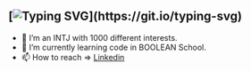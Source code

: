 ## [![Typing SVG](https://readme-typing-svg.demolab.com?font=Fira+Code&size=25&pause=1000&repeat=false&color=0D6EFD&multiline=true&width=750&height=40&lines=%F0%9F%91%8B+Hi%2C+I%E2%80%99m+%40michelecanini+J.+Full-Stack+Web+Dev.)](https://git.io/typing-svg) 
- 👀 I’m an INTJ with 1000 different interests.
- 🌱 I’m currently learning code in BOOLEAN School.
- 📫 How to reach => [Linkedin](https://www.linkedin.com/in/michele-canini-1a71b2134/)

<!---
michelecanini/michelecanini is a ✨ special ✨ repository because its `README.md` (this file) appears on your GitHub profile.
You can click the Preview link to take a look at your changes.
--->
